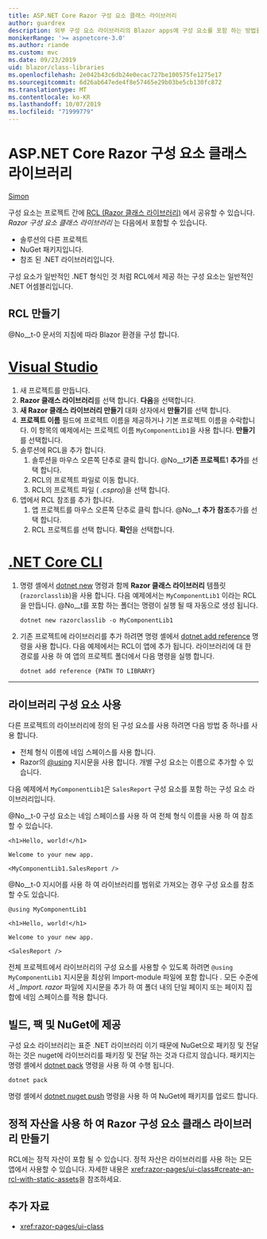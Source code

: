 ```yaml
---
title: ASP.NET Core Razor 구성 요소 클래스 라이브러리
author: guardrex
description: 외부 구성 요소 라이브러리의 Blazor apps에 구성 요소를 포함 하는 방법을 알아봅니다.
monikerRange: '>= aspnetcore-3.0'
ms.author: riande
ms.custom: mvc
ms.date: 09/23/2019
uid: blazor/class-libraries
ms.openlocfilehash: 2e042b43c6db24e0ecac727be100575fe1275e17
ms.sourcegitcommit: 6d26ab647ede4f8e57465e29b03be5cb130fc872
ms.translationtype: MT
ms.contentlocale: ko-KR
ms.lasthandoff: 10/07/2019
ms.locfileid: "71999779"
---
```

# <a name="aspnet-core-razor-components-class-libraries"></a>ASP.NET Core Razor 구성 요소 클래스 라이브러리

[Simon](https://github.com/stimms)

구성 요소는 프로젝트 간에 [RCL (Razor 클래스 라이브러리)](xref:razor-pages/ui-class) 에서 공유할 수 있습니다. *Razor 구성 요소 클래스 라이브러리* 는 다음에서 포함할 수 있습니다.

* 솔루션의 다른 프로젝트
* NuGet 패키지입니다.
* 참조 된 .NET 라이브러리입니다.

구성 요소가 일반적인 .NET 형식인 것 처럼 RCL에서 제공 하는 구성 요소는 일반적인 .NET 어셈블리입니다.

## <a name="create-an-rcl"></a>RCL 만들기

@No__t-0 문서의 지침에 따라 Blazor 환경을 구성 합니다.

# <a name="visual-studiotabvisual-studio"></a>[Visual Studio](#tab/visual-studio)

1. 새 프로젝트를 만듭니다.
1. **Razor 클래스 라이브러리**를 선택 합니다. **다음**을 선택합니다.
1. **새 Razor 클래스 라이브러리 만들기** 대화 상자에서 **만들기**를 선택 합니다.
1. **프로젝트 이름** 필드에 프로젝트 이름을 제공하거나 기본 프로젝트 이름을 수락합니다. 이 항목의 예제에서는 프로젝트 이름 `MyComponentLib1`을 사용 합니다. **만들기**를 선택합니다.
1. 솔루션에 RCL을 추가 합니다.
   1. 솔루션을 마우스 오른쪽 단추로 클릭 합니다. @No__t**기존 프로젝트**1 **추가**를 선택 합니다.
   1. RCL의 프로젝트 파일로 이동 합니다.
   1. RCL의 프로젝트 파일 ( *.csproj*)을 선택 합니다.
1. 앱에서 RCL 참조를 추가 합니다.
   1. 앱 프로젝트를 마우스 오른쪽 단추로 클릭 합니다. @No__t **추가** **참조**추가를 선택 합니다.
   1. RCL 프로젝트를 선택 합니다. **확인**을 선택합니다.

# <a name="net-core-clitabnetcore-cli"></a>[.NET Core CLI](#tab/netcore-cli)

1. 명령 셸에서 [dotnet new](/dotnet/core/tools/dotnet-new) 명령과 함께 **Razor 클래스 라이브러리** 템플릿 (`razorclasslib`)을 사용 합니다. 다음 예제에서는 `MyComponentLib1` 이라는 RCL을 만듭니다. @No__t를 포함 하는 폴더는 명령이 실행 될 때 자동으로 생성 됩니다.

   ```dotnetcli
   dotnet new razorclasslib -o MyComponentLib1
   ```

1. 기존 프로젝트에 라이브러리를 추가 하려면 명령 셸에서 [dotnet add reference](/dotnet/core/tools/dotnet-add-reference) 명령을 사용 합니다. 다음 예제에서는 RCL이 앱에 추가 됩니다. 라이브러리에 대 한 경로를 사용 하 여 앱의 프로젝트 폴더에서 다음 명령을 실행 합니다.

   ```dotnetcli
   dotnet add reference {PATH TO LIBRARY}
   ```

---

## <a name="consume-a-library-component"></a>라이브러리 구성 요소 사용

다른 프로젝트의 라이브러리에 정의 된 구성 요소를 사용 하려면 다음 방법 중 하나를 사용 합니다.

* 전체 형식 이름에 네임 스페이스를 사용 합니다.
* Razor의 [\@using](xref:mvc/views/razor#using) 지시문을 사용 합니다. 개별 구성 요소는 이름으로 추가할 수 있습니다.

다음 예제에서 `MyComponentLib1`은 `SalesReport` 구성 요소를 포함 하는 구성 요소 라이브러리입니다.

@No__t-0 구성 요소는 네임 스페이스를 사용 하 여 전체 형식 이름을 사용 하 여 참조할 수 있습니다.

```cshtml
<h1>Hello, world!</h1>

Welcome to your new app.

<MyComponentLib1.SalesReport />
```

@No__t-0 지시어를 사용 하 여 라이브러리를 범위로 가져오는 경우 구성 요소를 참조할 수도 있습니다.

```cshtml
@using MyComponentLib1

<h1>Hello, world!</h1>

Welcome to your new app.

<SalesReport />
```

전체 프로젝트에서 라이브러리의 구성 요소를 사용할 수 있도록 하려면 `@using MyComponentLib1` 지시문을 최상위 Import-module 파일에 포함 합니다 *.* 모든 수준에서 *_Import. razor* 파일에 지시문을 추가 하 여 폴더 내의 단일 페이지 또는 페이지 집합에 네임 스페이스를 적용 합니다.

## <a name="build-pack-and-ship-to-nuget"></a>빌드, 팩 및 NuGet에 제공

구성 요소 라이브러리는 표준 .NET 라이브러리 이기 때문에 NuGet으로 패키징 및 전달 하는 것은 nuget에 라이브러리를 패키징 및 전달 하는 것과 다르지 않습니다. 패키지는 명령 셸에서 [dotnet pack](/dotnet/core/tools/dotnet-pack) 명령을 사용 하 여 수행 됩니다.

```dotnetcli
dotnet pack
```

명령 셸에서 [dotnet nuget push](/dotnet/core/tools/dotnet-nuget-push) 명령을 사용 하 여 NuGet에 패키지를 업로드 합니다.

## <a name="create-a-razor-components-class-library-with-static-assets"></a>정적 자산을 사용 하 여 Razor 구성 요소 클래스 라이브러리 만들기

RCL에는 정적 자산이 포함 될 수 있습니다. 정적 자산은 라이브러리를 사용 하는 모든 앱에서 사용할 수 있습니다. 자세한 내용은 <xref:razor-pages/ui-class#create-an-rcl-with-static-assets>을 참조하세요.

## <a name="additional-resources"></a>추가 자료

* <xref:razor-pages/ui-class>
